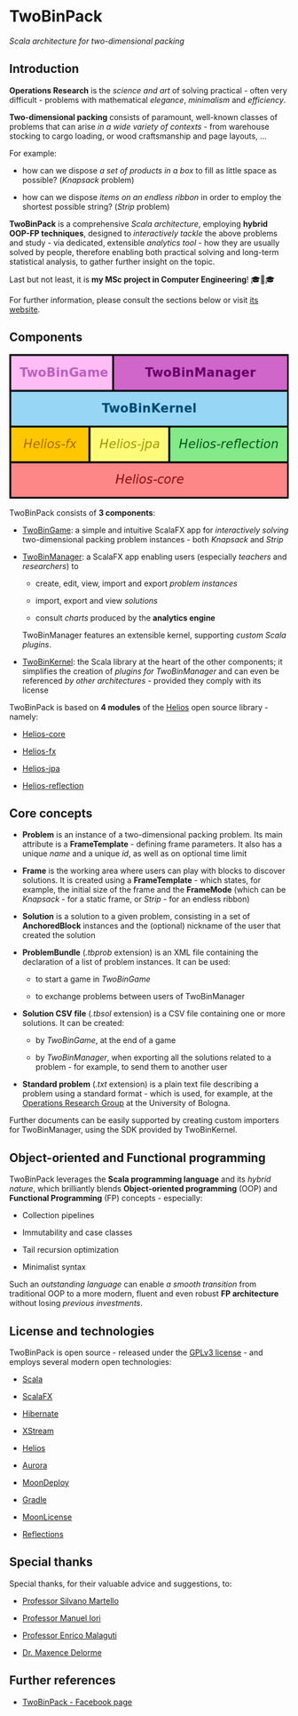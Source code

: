 # TwoBinPack

*Scala architecture for two-dimensional packing*


## Introduction

**Operations Research** is the *science and art* of solving practical - often very difficult - problems with mathematical *elegance*, *minimalism* and *efficiency*.

**Two-dimensional packing** consists of paramount, well-known classes of problems that can arise *in a wide variety of contexts* - from warehouse stocking to cargo loading, or wood craftsmanship and page layouts, ...

For example:

* how can we dispose *a set of products in a box* to fill as little space as possible? (*Knapsack* problem)

* how can we dispose *items on an endless ribbon* in order to employ the shortest possible string? (*Strip* problem)


**TwoBinPack** is a comprehensive *Scala architecture*, employing **hybrid OOP-FP techniques**, designed to *interactively tackle* the above problems and study - via dedicated, extensible *analytics tool* - how they are usually solved by people, therefore enabling both practical solving and long-term statistical analysis, to gather further insight on the topic.

Last but not least, it is **my MSc project in Computer Engineering**! :mortar_board::ghost::mortar_board:

For further information, please consult the sections below or visit [its website](http://gianlucacosta.info/TwoBinPack).


## Components

![Architecture](images/architecture.png)

TwoBinPack consists of **3 components**:

* [TwoBinGame](https://github.com/giancosta86/TwoBinGame): a simple and intuitive ScalaFX app for *interactively solving* two-dimensional packing problem instances - both *Knapsack* and *Strip*

* [TwoBinManager](https://github.com/giancosta86/TwoBinManager): a ScalaFX app enabling users (especially *teachers* and *researchers*) to

  * create, edit, view, import and export *problem instances*

  * import, export and view *solutions*

  * consult *charts* produced by the **analytics engine**

  TwoBinManager features an extensible kernel, supporting *custom Scala plugins*.

* [TwoBinKernel](https://github.com/giancosta86/TwoBinKernel): the Scala library at the heart of the other components; it simplifies the creation of *plugins for TwoBinManager* and can even be referenced *by other architectures* - provided they comply with its license

TwoBinPack is based on **4 modules** of the [Helios](https://www.facebook.com/Helios-206962992779275/) open source library - namely:

* [Helios-core](https://github.com/giancosta86/Helios-core)

* [Helios-fx](https://github.com/giancosta86/Helios-fx)

* [Helios-jpa](https://github.com/giancosta86/Helios-jpa)

* [Helios-reflection](https://github.com/giancosta86/Helios-reflection)


## Core concepts

* **Problem** is an instance of a two-dimensional packing problem. Its main attribute is a **FrameTemplate** - defining frame parameters. It also has a unique *name* and a unique *id*, as well as on optional time limit

* **Frame** is the working area where users can play with blocks to discover solutions. It is created using a **FrameTemplate** - which states, for example, the initial size of the frame and the **FrameMode** (which can be *Knapsack* - for a static frame, or *Strip* - for an endless ribbon)

* **Solution** is a solution to a given problem, consisting in a set of **AnchoredBlock** instances and the (optional) nickname of the user that created the solution

* **ProblemBundle** (*.tbprob* extension) is an XML file containing the declaration of a list of problem instances. It can be used:

  * to start a game in *TwoBinGame*

  * to exchange problems between users of TwoBinManager

* **Solution CSV file** (*.tbsol* extension) is a CSV file containing one or more solutions. It can be created:

  * by *TwoBinGame*, at the end of a game

  * by *TwoBinManager*, when exporting all the solutions related to a problem - for example, to send them to another user

* **Standard problem** (*.txt* extension) is a plain text file describing a problem using a standard format - which is used, for example, at the [Operations Research Group](http://or.dei.unibo.it/) at the University of Bologna.


Further documents can be easily supported by creating custom importers for TwoBinManager, using the SDK provided by TwoBinKernel.


## Object-oriented and Functional programming

TwoBinPack leverages the **Scala programming language** and its *hybrid nature*, which brilliantly blends **Object-oriented programming** (OOP) and **Functional Programming** (FP) concepts - especially:

* Collection pipelines

* Immutability and case classes

* Tail recursion optimization

* Minimalist syntax

Such an *outstanding language* can enable *a smooth transition* from traditional OOP to a more modern, fluent and even robust **FP architecture** without losing *previous investments*.


## License and technologies

TwoBinPack is open source - released under the [GPLv3 license](https://www.gnu.org/licenses/gpl-3.0.en.html) - and employs several modern open technologies:

* [Scala](http://www.scala-lang.org/)

* [ScalaFX](http://www.scalafx.org/)

* [Hibernate](http://hibernate.org/)

* [XStream](http://x-stream.github.io/)

* [Helios](https://www.facebook.com/Helios-206962992779275)

* [Aurora](https://github.com/giancosta86/Aurora)

* [MoonDeploy](http://gianlucacosta.info/moondeploy/)

* [Gradle](https://gradle.org/)

* [MoonLicense](https://github.com/giancosta86/MoonLicense)

* [Reflections](https://github.com/ronmamo/reflections)


## Special thanks

Special thanks, for their valuable advice and suggestions, to:

* [Professor Silvano Martello](http://www.or.deis.unibo.it/staff_pages/martello/cvitae.html)

* [Professor Manuel Iori](http://personale.unimore.it/rubrica/dettaglio/iorim)

* [Professor Enrico Malaguti](http://or.dei.unibo.it/staff/enrico-malaguti)

* [Dr. Maxence Delorme](http://or.dei.unibo.it/staff/maxence-delorme)



## Further references

* [TwoBinPack - Facebook page](https://www.facebook.com/TwoBinPack-234021307010796)
